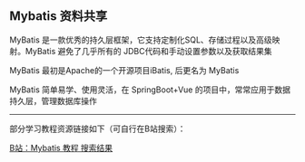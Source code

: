 ## Mybatis 资料共享

MyBatis 是一款优秀的持久层框架，它支持定制化SQL、存储过程以及高级映射。MyBatis 避免了几乎所有的 JDBC代码和手动设置参数以及获取结果集

MyBatis 最初是Apache的一个开源项目iBatis, 后更名为 MyBatis

MyBatis 简单易学、使用灵活，在 SpringBoot+Vue 的项目中，常常应用于数据持久层，管理数据库操作

---

部分学习教程资源链接如下（可自行在B站搜索）：

[B站：Mybatis 教程 搜索结果](https://search.bilibili.com/all?keyword=Mybatis&from_source=webtop_search&spm_id_from=333.1007&search_source=5)
